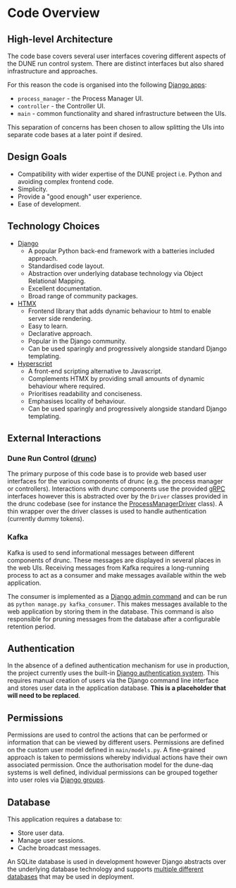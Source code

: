 # Code Overview

## High-level Architecture

The code base covers several user interfaces covering different aspects of the DUNE run
control system. There are distinct interfaces but also shared infrastructure and
approaches.

For this reason the code is organised into the following [Django apps]:

- `process_manager` - the Process Manager UI.
- `controller` - the Controller UI.
- `main` - common functionality and shared infrastructure between the UIs.

This separation of concerns has been chosen to allow splitting the UIs into separate
code bases at a later point if desired.

## Design Goals

- Compatibility with wider expertise of the DUNE project i.e. Python and avoiding
  complex frontend code.
- Simplicity.
- Provide a "good enough" user experience.
- Ease of development.

## Technology Choices

- [Django]
    - A popular Python back-end framework with a batteries included approach.
    - Standardised code layout.
    - Abstraction over underlying database technology via Object Relational Mapping.
    - Excellent documentation.
    - Broad range of community packages.
- [HTMX]
    - Frontend library that adds dynamic behaviour to html to enable server side
    rendering.
    - Easy to learn.
    - Declarative approach.
    - Popular in the Django community.
    - Can be used sparingly and progressively alongside standard Django templating.
- [Hyperscript]
    - A front-end scripting alternative to Javascript.
    - Complements HTMX by providing small amounts of dynamic behaviour where required.
    - Prioritises readability and conciseness.
    - Emphasises locality of behaviour.
    - Can be used sparingly and progressively alongside standard Django templating.

## External Interactions

### Dune Run Control ([drunc])

The primary purpose of this code base is to provide web based user interfaces for the
various components of drunc (e.g. the process manager or controllers). Interactions with
drunc components use the provided [gRPC] interfaces however this is abstracted over by
the `Driver` classes provided in the drunc codebase (see for instance the
[ProcessManagerDriver] class). A thin wrapper over the driver classes is used to handle
authentication (currently dummy tokens).

### Kafka

Kafka is used to send informational messages between different components of drunc.
These messages are displayed in several places in the web UIs. Receiving messages from
Kafka requires a long-running process to act as a consumer and make messages available
within the web application.

The consumer is implemented as a [Django admin command] and can be run as
`python manage.py kafka_consumer`. This makes messages available to the web application
by storing them in the database. This command is also responsible for pruning messages
from the database after a configurable retention period.

## Authentication

In the absence of a defined authentication mechanism for use in production, the project
currently uses the built-in [Django authentication system]. This requires manual
creation of users via the Django command line interface and stores user data in the
application database. **This is a placeholder that will need to be replaced**.

## Permissions

Permissions are used to control the actions that can be performed or information that
can be viewed by different users. Permissions are defined on the custom user model
defined in `main/models.py`. A fine-grained approach is taken to permissions whereby
individual actions have their own associated permission. Once the authorisation
model for the dune-daq systems is well defined, individual permissions can be grouped
together into user roles via [Django groups].

## Database

This application requires a database to:

- Store user data.
- Manage user sessions.
- Cache broadcast messages.

An SQLite database is used in development however Django abstracts over the underlying
database technology and supports [multiple different databases] that may be used in
deployment.

[django]: https://www.djangoproject.com/
[django admin command]: https://docs.djangoproject.com/en/5.1/howto/custom-management-commands/
[django apps]: https://docs.djangoproject.com/en/5.1/ref/applications/
[django authentication system]: https://docs.djangoproject.com/en/5.1/topics/auth/default/
[django groups]: https://docs.djangoproject.com/en/5.1/topics/auth/default/#groups
[drunc]: https://github.com/DUNE-DAQ/drunc
[grpc]: https://grpc.io/
[htmx]: https://htmx.org/
[hyperscript]: https://hyperscript.org/
[multiple different databases]: https://docs.djangoproject.com/en/5.1/ref/databases/
[processmanagerdriver]: https://github.com/DUNE-DAQ/drunc/blob/01ffbdfe57c3373354c2ff2d340714e3c0d90732/src/drunc/process_manager/process_manager_driver.py#L16
